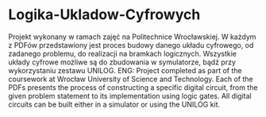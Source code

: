 # Logika-Ukladow-Cyfrowych
Projekt wykonany w ramach zajęć na Politechnice Wrocławskiej. 
W każdym z PDFów przedstawiony jest proces budowy danego układu cyfrowego, od zadanego problemu, do realizacji na bramkach logicznych.
Wszystkie układy cyfrowe możliwe są do zbudowania w symulatorze, bądź przy wykorzystaniu zestawu UNILOG.
ENG:
Project completed as part of the coursework at Wrocław University of Science and Technology. 
Each of the PDFs presents the process of constructing a specific digital circuit, from the given problem statement to its
implementation using logic gates. All digital circuits can be built either in a simulator or using the UNILOG kit.
